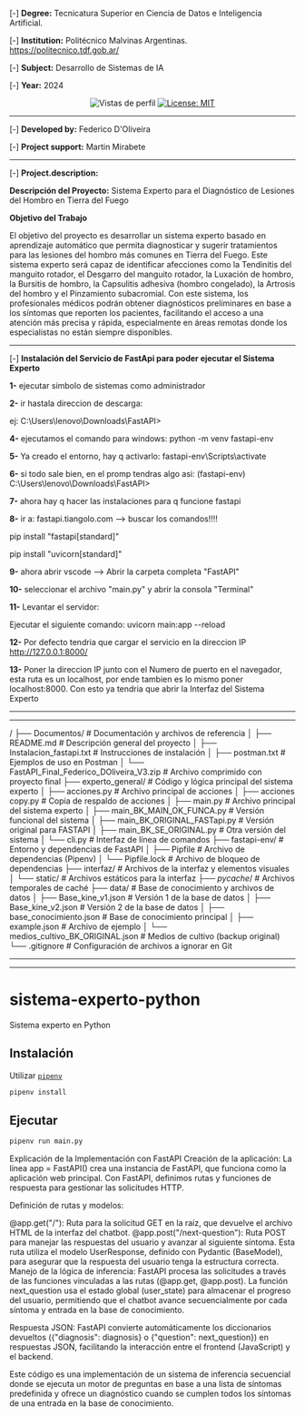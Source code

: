[-] **Degree:** Tecnicatura Superior en Ciencia de Datos e Inteligencia Artificial.

[-] **Institution:** Politécnico Malvinas Argentinas.  https://politecnico.tdf.gob.ar/

[-] **Subject:** Desarrollo de Sistemas de IA

[-] **Year:** 2024

<p align="center">
  <img src="https://komarev.com/ghpvc/?username=edfedo" alt="Vistas de perfil" />
  <a href="https://opensource.org/licenses/MIT">
    <img src="https://img.shields.io/badge/License-MIT-yellow.svg" alt="License: MIT" />
  </a>
</p>

------------

[-] **Developed by:** Federico D'Oliveira

[-] **Project support:** Martin Mirabete


------------

[-] **Project.description:**

**Descripción del Proyecto:** Sistema Experto para el Diagnóstico de Lesiones del Hombro en Tierra 
del Fuego

**Objetivo del Trabajo**

El objetivo del proyecto es desarrollar un sistema experto basado en aprendizaje automático que 
permita diagnosticar y sugerir tratamientos para las lesiones del hombro más comunes en Tierra del 
Fuego. Este sistema experto será capaz de identificar afecciones como la Tendinitis del manguito 
rotador, el Desgarro del manguito rotador, la Luxación de hombro, la Bursitis de hombro, la 
Capsulitis adhesiva (hombro congelado), la Artrosis del hombro y el Pinzamiento subacromial. Con 
este sistema, los profesionales médicos podrán obtener diagnósticos preliminares en base a los 
síntomas que reporten los pacientes, facilitando el acceso a una atención más precisa y rápida, 
especialmente en áreas remotas donde los especialistas no están siempre disponibles.

------------

[-] **Instalación del Servicio de FastApi para poder ejecutar el Sistema Experto**

**1-** ejecutar simbolo de sistemas como administrador

**2-** ir hastala direccion de descarga:

ej: C:\Users\lenovo\Downloads\FastAPI>

**4-** ejecutamos el comando para windows: python -m venv fastapi-env

**5-** Ya creado el entorno, hay q activarlo: fastapi-env\Scripts\activate

**6-** si todo sale bien, en el promp tendras algo asi: (fastapi-env) C:\Users\lenovo\Downloads\FastAPI>

**7-** ahora hay q hacer las instalaciones para q funcione fastapi

**8-** ir a: fastapi.tiangolo.com --> buscar los comandos!!!!

pip install "fastapi[standard]"

pip install "uvicorn[standard]"

**9-** ahora abrir vscode --> Abrir la carpeta completa "FastAPI"

**10-** seleccionar el archivo "main.py" y abrir la consola "Terminal"

**11-** Levantar el servidor:

Ejecutar el siguiente comando: uvicorn main:app --reload

**12-** Por defecto tendria que cargar el servicio en la direccion IP http://127.0.0.1:8000/

**13-** Poner la direccion IP junto con el Numero de puerto en el navegador, esta ruta es un localhost,
por ende tambien es lo mismo poner localhost:8000.
Con esto ya tendria que abrir la Interfaz del Sistema Experto

-------------------------
-------------------------

/
├── Documentos/                        # Documentación y archivos de referencia
│   ├── README.md                      # Descripción general del proyecto
│   ├── Instalacion_fastapi.txt        # Instrucciones de instalación
│   ├── postman.txt                    # Ejemplos de uso en Postman
│   └── FastAPI_Final_Federico_DOliveira_V3.zip  # Archivo comprimido con proyecto final
├── experto_general/                   # Código y lógica principal del sistema experto
│   ├── acciones.py                    # Archivo principal de acciones
│   ├── acciones copy.py               # Copia de respaldo de acciones
│   ├── main.py                        # Archivo principal del sistema experto
│   ├── main_BK_MAIN_OK_FUNCA.py       # Versión funcional del sistema
│   ├── main_BK_ORIGINAL_FASTapi.py    # Versión original para FASTAPI
│   ├── main_BK_SE_ORIGINAL.py         # Otra versión del sistema
│   └── cli.py                         # Interfaz de línea de comandos
├── fastapi-env/                       # Entorno y dependencias de FastAPI
│   ├── Pipfile                        # Archivo de dependencias (Pipenv)
│   └── Pipfile.lock                   # Archivo de bloqueo de dependencias
├── interfaz/                          # Archivos de la interfaz y elementos visuales
│   └── static/                        # Archivos estáticos para la interfaz
├── _pycache_/                         # Archivos temporales de caché
├── data/                              # Base de conocimiento y archivos de datos
│   ├── Base_kine_v1.json              # Versión 1 de la base de datos
│   ├── Base_kine_v2.json              # Versión 2 de la base de datos
│   ├── base_conocimiento.json         # Base de conocimiento principal
│   ├── example.json                   # Archivo de ejemplo
│   └── medios_cultivo_BK_ORIGINAL.json # Medios de cultivo (backup original)
└── .gitignore                         # Configuración de archivos a ignorar en Git


-------------------------
-------------------------

# sistema-experto-python
Sistema experto en Python

## Instalación

Utilizar [`pipenv`](https://pipenv.pypa.io)

```bash
pipenv install
```

## Ejecutar

```bash
pipenv run main.py
```
Explicación de la Implementación con FastAPI
Creación de la aplicación: La línea app = FastAPI() crea una instancia de FastAPI, que funciona como la aplicación web principal. Con FastAPI, definimos rutas y funciones de respuesta para gestionar las solicitudes HTTP.

Definición de rutas y modelos:

@app.get("/"): Ruta para la solicitud GET en la raíz, que devuelve el archivo HTML de la interfaz del chatbot.
@app.post("/next-question"): Ruta POST para manejar las respuestas del usuario y avanzar al siguiente síntoma. Esta ruta utiliza el modelo UserResponse, definido con Pydantic (BaseModel), para asegurar que la respuesta del usuario tenga la estructura correcta.
Manejo de la lógica de inferencia: FastAPI procesa las solicitudes a través de las funciones vinculadas a las rutas (@app.get, @app.post). La función next_question usa el estado global (user_state) para almacenar el progreso del usuario, permitiendo que el chatbot avance secuencialmente por cada síntoma y entrada en la base de conocimiento.

Respuesta JSON: FastAPI convierte automáticamente los diccionarios devueltos ({"diagnosis": diagnosis} o {"question": next_question}) en respuestas JSON, facilitando la interacción entre el frontend (JavaScript) y el backend.

Este código es una implementación de un sistema de inferencia secuencial donde se ejecuta un motor de preguntas en base a una lista de síntomas predefinida y ofrece un diagnóstico cuando se cumplen todos los síntomas de una entrada en la base de conocimiento.
